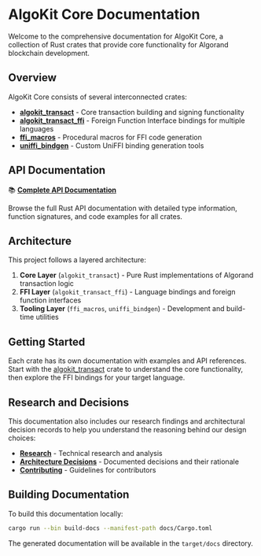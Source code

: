 # AlgoKit Core Documentation

Welcome to the comprehensive documentation for AlgoKit Core, a collection of Rust crates that provide core functionality for Algorand blockchain development.

## Overview

AlgoKit Core consists of several interconnected crates:

- **[algokit_transact](./crates/algokit_transact.md)** - Core transaction building and signing functionality
- **[algokit_transact_ffi](./crates/algokit_transact_ffi.md)** - Foreign Function Interface bindings for multiple languages
- **[ffi_macros](./crates/ffi_macros.md)** - Procedural macros for FFI code generation
- **[uniffi_bindgen](./crates/uniffi_bindgen.md)** - Custom UniFFI binding generation tools

## API Documentation

📚 **[Complete API Documentation](./api/index.html)**

Browse the full Rust API documentation with detailed type information, function signatures, and code examples for all crates.

## Architecture

This project follows a layered architecture:

1. **Core Layer** (`algokit_transact`) - Pure Rust implementations of Algorand transaction logic
2. **FFI Layer** (`algokit_transact_ffi`) - Language bindings and foreign function interfaces
3. **Tooling Layer** (`ffi_macros`, `uniffi_bindgen`) - Development and build-time utilities

## Getting Started

Each crate has its own documentation with examples and API references. Start with the [algokit_transact](./crates/algokit_transact.md) crate to understand the core functionality, then explore the FFI bindings for your target language.

## Research and Decisions

This documentation also includes our research findings and architectural decision records to help you understand the reasoning behind our design choices:

- **[Research](./research/README.md)** - Technical research and analysis
- **[Architecture Decisions](./decisions/README.md)** - Documented decisions and their rationale
- **[Contributing](./contributing/README.md)** - Guidelines for contributors

## Building Documentation

To build this documentation locally:

```bash
cargo run --bin build-docs --manifest-path docs/Cargo.toml
```

The generated documentation will be available in the `target/docs` directory.
